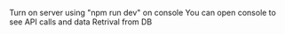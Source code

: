 Turn on server using "npm run dev" on console
You can open console to see API calls and data Retrival from DB